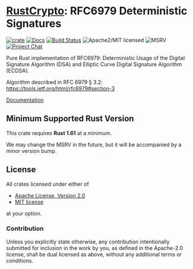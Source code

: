 # [RustCrypto]: RFC6979 Deterministic Signatures

[![crate][crate-image]][crate-link]
[![Docs][docs-image]][docs-link]
[![Build Status][build-image]][build-link]
![Apache2/MIT licensed][license-image]
![MSRV][rustc-image]
[![Project Chat][chat-image]][chat-link]

Pure Rust implementation of RFC6979: Deterministic Usage of the
Digital Signature Algorithm (DSA) and Elliptic Curve Digital Signature Algorithm (ECDSA).

Algorithm described in RFC 6979 § 3.2:
<https://tools.ietf.org/html/rfc6979#section-3>

[Documentation][docs-link]

## Minimum Supported Rust Version

This crate requires **Rust 1.61** at a minimum.

We may change the MSRV in the future, but it will be accompanied by a minor
version bump.

## License

All crates licensed under either of

 * [Apache License, Version 2.0](http://www.apache.org/licenses/LICENSE-2.0)
 * [MIT license](http://opensource.org/licenses/MIT)

at your option.

### Contribution

Unless you explicitly state otherwise, any contribution intentionally submitted
for inclusion in the work by you, as defined in the Apache-2.0 license, shall be
dual licensed as above, without any additional terms or conditions.

[//]: # (badges)

[crate-image]: https://buildstats.info/crate/rfc6979
[crate-link]: https://crates.io/crates/rfc6979
[docs-image]: https://docs.rs/rfc6979/badge.svg
[docs-link]: https://docs.rs/rfc6979/
[build-image]: https://github.com/RustCrypto/signatures/actions/workflows/rfc6979.yml/badge.svg
[build-link]: https://github.com/RustCrypto/signatures/actions/workflows/rfc6979.yml
[license-image]: https://img.shields.io/badge/license-Apache2.0/MIT-blue.svg
[rustc-image]: https://img.shields.io/badge/rustc-1.61+-blue.svg
[chat-image]: https://img.shields.io/badge/zulip-join_chat-blue.svg
[chat-link]: https://rustcrypto.zulipchat.com/#narrow/stream/260048-signatures

[//]: # (links)

[RustCrypto]: https://github.com/RustCrypto
